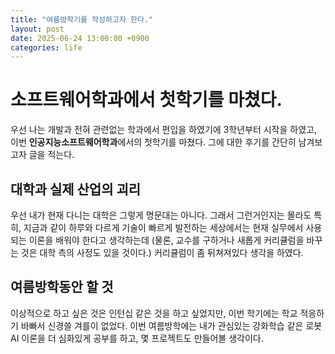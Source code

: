 ```yaml
---
title: "여름방학기를 작성하고자 한다."
layout: post
date: 2025-06-24 13:00:00 +0900
categories: life
---
```


# 소프트웨어학과에서 첫학기를 마쳤다.
우선 나는 개발과 전혀 관련없는 학과에서 편입을 하였기에 3학년부터 시작을 하였고, 이번 **인공지능소프트웨어학과**에서의 첫학기를 마쳤다.
그에 대한 후기를 간단히 남겨보고자 글을 적는다.

## 대학과 실제 산업의 괴리
우선 내가 현재 다니는 대학은 그렇게 명문대는 아니다. 그래서 그런거인지는 몰라도
특히, 지금과 같이 하루와 다르게 기술이 빠르게 발전하는 세상에서는 현재 실무에서 사용되는 이론을 배워야 한다고 생각하는데 (물론, 교수를 구하거나 새롭게 커리큘럼을 바꾸는 것은 대학 측의 사정도 있을 것이다.)
커리큘럼이 좀 뒤쳐져있다 생각을 하였다.

## 여름방학동안 할 것
이상적으로 하고 싶은 것은 인턴십 같은 것을 하고 싶었지만, 이번 학기에는 학교 적응하기 바빠서 신경쓸 겨를이 없었다.
이번 여름방학에는 내가 관심있는 강화학습 같은 로봇 AI 이론을 더 심화있게 공부를 하고, 몇 프로젝트도 만들어볼 생각이다.